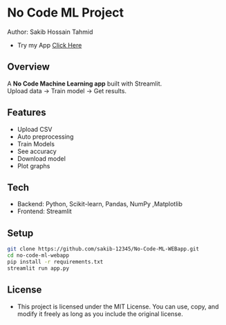 # No Code ML Project
Author: Sakib Hossain Tahmid
* Try my App [Click Here](https://nocodemlsakib.streamlit.app/)
## Overview
A **No Code Machine Learning app** built with Streamlit.  
Upload data → Train model → Get results.  

## Features
- Upload CSV  
- Auto preprocessing  
- Train Models  
- See accuracy   
- Download model 
- Plot graphs
## Tech
- Backend: Python, Scikit-learn, Pandas, NumPy ,Matplotlib 
- Frontend: Streamlit  

## Setup
```bash
git clone https://github.com/sakib-12345/No-Code-ML-WEBapp.git
cd no-code-ml-webapp
pip install -r requirements.txt
streamlit run app.py
```
## License
- This project is licensed under the MIT License. You can use, copy, and modify it freely as long as you include the original license.
